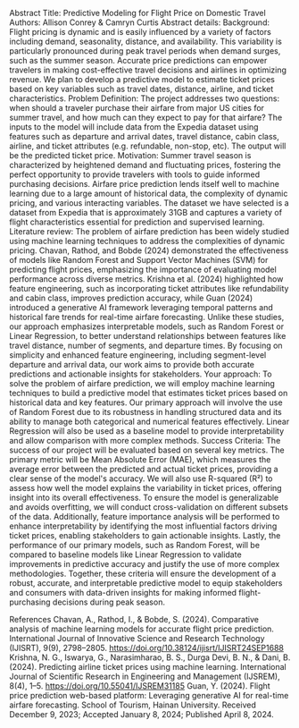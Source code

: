 Abstract
Title:
Predictive Modeling for Flight Price on Domestic Travel
Authors:
Allison Conrey & Camryn Curtis
Abstract details:
Background: Flight pricing is dynamic and is easily influenced by a variety of factors including demand, seasonality, distance, and availability. This variability is particularly pronounced during peak travel periods when demand surges, such as the summer season. Accurate price predictions can empower travelers in making cost-effective travel decisions and airlines in optimizing revenue. We plan to develop a predictive model to estimate ticket prices based on key variables such as travel dates, distance, airline, and ticket characteristics.
Problem Definition:  The project addresses two questions: when should a traveler purchase their airfare from major US cities for summer travel, and how much can they expect to pay for that airfare? The inputs to the model will include data from the Expedia dataset using features such as departure and arrival dates, travel distance, cabin class, airline, and ticket attributes (e.g. refundable, non-stop, etc).  The output will be the predicted ticket price.
Motivation: Summer travel season is characterized by heightened demand and fluctuating prices, fostering the perfect opportunity to provide travelers with tools to guide informed purchasing decisions. Airfare price prediction lends itself well to machine learning due to a large amount of historical data, the complexity of dynamic pricing,  and various interacting variables.  The dataset we have selected is a dataset from Expedia that is approximately 31GB and captures a variety of flight characteristics essential for prediction and supervised learning.
Literature review: The problem of airfare prediction has been widely studied using machine learning techniques to address the complexities of dynamic pricing. Chavan, Rathod, and Bobde (2024) demonstrated the effectiveness of models like Random Forest and Support Vector Machines (SVM) for predicting flight prices, emphasizing the importance of evaluating model performance across diverse metrics. Krishna et al. (2024) highlighted how feature engineering, such as incorporating ticket attributes like refundability and cabin class, improves prediction accuracy, while Guan (2024) introduced a generative AI framework leveraging temporal patterns and historical fare trends for real-time airfare forecasting. Unlike these studies, our approach emphasizes interpretable models, such as Random Forest or Linear Regression, to better understand relationships between features like travel distance, number of segments, and departure times. By focusing on simplicity and enhanced feature engineering, including segment-level departure and arrival data, our work aims to provide both accurate predictions and actionable insights for stakeholders.
Your approach: To solve the problem of airfare prediction, we will employ machine learning techniques to build a predictive model that estimates ticket prices based on historical data and key features. Our primary approach will involve the use of Random Forest due to its robustness in handling structured data and its ability to manage both categorical and numerical features effectively. Linear Regression will also be used as a baseline model to provide interpretability and allow comparison with more complex methods.
Success Criteria: The success of our project will be evaluated based on several key metrics. The primary metric will be Mean Absolute Error (MAE), which measures the average error between the predicted and actual ticket prices, providing a clear sense of the model's accuracy. We will also use R-squared (R²) to assess how well the model explains the variability in ticket prices, offering insight into its overall effectiveness. To ensure the model is generalizable and avoids overfitting, we will conduct cross-validation on different subsets of the data. Additionally, feature importance analysis will be performed to enhance interpretability by identifying the most influential factors driving ticket prices, enabling stakeholders to gain actionable insights. Lastly, the performance of our primary models, such as Random Forest, will be compared to baseline models like Linear Regression to validate improvements in predictive accuracy and justify the use of more complex methodologies. Together, these criteria will ensure the development of a robust, accurate, and interpretable predictive model to equip stakeholders and consumers with data-driven insights for making informed flight-purchasing decisions during peak season. 

References
Chavan, A., Rathod, I., & Bobde, S. (2024). Comparative analysis of machine learning models for accurate flight price prediction. International Journal of Innovative Science and Research Technology (IJISRT), 9(9), 2798–2805. https://doi.org/10.38124/ijisrt/IJISRT24SEP1688
Krishna, N. G., Iswarya, G., Narasimharao, B. S., Durga Devi, B. N., & Dani, B. (2024). Predicting airline ticket prices using machine learning. International Journal of Scientific Research in Engineering and Management (IJSREM), 8(4), 1–5. https://doi.org/10.55041/IJSREM31185
Guan, Y. (2024). Flight price prediction web-based platform: Leveraging generative AI for real-time airfare forecasting. School of Tourism, Hainan University. Received December 9, 2023; Accepted January 8, 2024; Published April 8, 2024.

